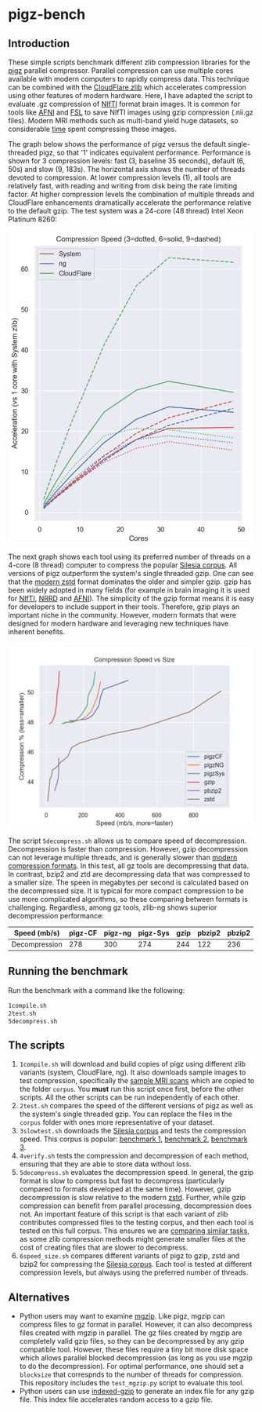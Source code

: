 # pigz-bench

## Introduction

These simple scripts benchmark different zlib compression libraries for the [pigz](https://zlib.net/pigz/) parallel compressor. Parallel compression can use multiple cores available with modern computers to rapidly compress data. This technique can be combined with the [CloudFlare zlib](https://github.com/cloudflare/zlib) which accelerates compression using other features of modern hardware. Here, I have adapted the script to evaluate .gz compression of [NIfTI](https://nifti.nimh.nih.gov/) format brain images. It is common for tools like [AFNI](https://afni.nimh.nih.gov/) and [FSL](https://fsl.fmrib.ox.ac.uk/fsl/fslwiki) to save NIfTI images using gzip compression (.nii.gz files).  Modern MRI methods such as multi-band yield huge datasets, so considerable [time](https://github.com/rordenlab/niimath) spent compressing these images.   

The  graph below shows the performance of pigz versus the default single-threaded pigz, so that '1' indicates equivalent performance. Performance is shown for 3 compression levels: fast (3, baseline 35 seconds), default (6, 50s) and slow (9, 183s). The horizontal axis shows the number of threads devoted to compression. At lower compression levels (1), all tools are relatively fast, with reading and writing from disk being the rate limiting factor. At higher compression levels the combination of multiple threads and CloudFlare enhancements dramatically accelerate the performance relative to the default gzip. The test system was a 24-core (48 thread) Intel Xeon Platinum 8260:

![alt tag](https://github.com/neurolabusc/pigz-bench/blob/master/pigz.png)

The next graph shows each tool using its preferred number of threads on a 4-core (8 thread) computer to compress the popular [Silesia corpus](http://sun.aei.polsl.pl/~sdeor/index.php?page=silesia). All versions of pigz outperform the system's single threaded gzip. One can see that the [modern zstd](https://facebook.github.io/zstd/) format dominates the older and simpler gzip. gzip has been widely adopted in many fields (for example in brain imaging it is used for [NIfTI](https://nifti.nimh.nih.gov), [NRRD](http://teem.sourceforge.net/nrrd/format.html) and [AFNI](https://afni.nimh.nih.gov/pub/dist/doc/program_help/README.compression.html)). The simplicity of the gzip format means it is easy for developers to include support in their tools. Therefore, gzip plays an important niche in the community. However, modern formats that were designed for modern hardware and leveraging new techniques have inherent benefits.

![alt tag](https://github.com/neurolabusc/pigz-bench/blob/master/speed_size.png)

The script `5decompress.sh` allows us to compare speed of decompression. Decompression is faster than compression. However, gzip decompression can not leverage multiple threads, and is generally slower than [modern compression formats](https://facebook.github.io/zstd/). In this test, all gz tools are decompressing that data. In contrast, bzip2 and ztd are decompressing data that was compressed to a smaller size. The speen in megabytes per second is calculated based on the decompressed size. It is typical for more compact compression to be use more complicated algorithms, so these comparing between formats is challenging. Regardless, among gz tools, zlib-ng shows superior decompression performance: 

| Speed (mb/s)  | pigz-CF  | pigz-ng  | pigz-Sys |   gzip   |  pbzip2  |  pbzip2  |
| ------------- | -------- | -------- | -------- | -------- | -------- | -------- |
| Decompression |     278  |     300  |     274  |     244  |     122  |     236  |

## Running the benchmark

Run the benchmark with a command like the following:

```
1compile.sh
2test.sh 
5decompress.sh
```

## The scripts

1. `1compile.sh` will download and build copies of pigz using different zlib variants (system, CloudFlare, ng). It also downloads sample images to test compression, specifically the [sample MRI scans](https://github.com/neurolabusc/zlib-bench) which are copied to the folder `corpus`. You **must** run this script once first, before the other scripts. All the other scripts can be run independently of each other. 
2. `2test.sh` compares the speed of the different versions of pigz as well as the system's single threaded gzip. You can replace the files in the `corpus` folder with ones more representative of your dataset.
3. `3slowtest.sh` downloads the [Silesia corpus](http://sun.aei.polsl.pl/~sdeor/index.php?page=silesia) and tests the compression speed. This corpus is popular: [benchmark 1](https://community.centminmod.com/threads/compression-comparison-benchmarks-zstd-vs-brotli-vs-pigz-vs-bzip2-vs-xz-etc.12764/), [benchmark 2](https://facebook.github.io/zstd/), [benchmark 3](https://github.com/valyala/gozstd/tree/master/zstd/contrib/pzstd).
4. `4verify.sh` tests the compression and decompression of each method, ensuring that they are able to store data without loss.
5. `5decompress.sh` evaluates the decompression speed. In general, the gzip format is slow to compress but fast to decompress (particularly compared to formats developed at the same time). However, gzip decompression is slow relative to the modern [zstd](https://facebook.github.io/zstd/). Further, while gzip compression can benefit from parallel processing, decompression does not. An important feature of this script is that each variant of zlib contributes compressed files to the testing corpus, and then each tool is tested on this full corpus. This ensures we are [comparing similar tasks](https://github.com/zlib-ng/zlib-ng/issues/326), as some zlib compression methods might generate smaller files at the cost of creating files that are slower to decompress.
6. `6speed_size.sh` compares different variants of pigz to gzip, zstd and bzip2 for compressing the [Silesia corpus](http://sun.aei.polsl.pl/~sdeor/index.php?page=silesia). Each tool is tested at different compression levels, but always using the preferred number of threads.

## Alternatives

 - Python users may want to examine [mgzip](https://pypi.org/project/mgzip/). Like pigz, mgzip can compress files to gz format in parallel. However, it can also decompress files created with mgzip in parallel. The gz files created by mgzip are completely valid gzip files, so they can be decompressed by any gzip compatible tool. However, these files require a tiny bit more disk space which allows parallel blocked decompression (as long as you use mgzip to do the decompression). For optimal performance, one should set a `blocksize` that correspnds to the number of threads for compression. This repository includes the `test_mgzip.py` script to evaluate this tool.
 - Python users can use [indexed-gzip](https://pypi.org/project/indexed-gzip/) to generate an index file for any gzip file. This index file accelerates random access to a gzip file.
 
 

